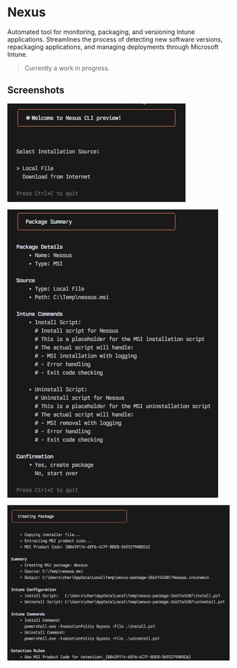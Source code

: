 # Nexus

Automated tool for monitoring, packaging, and versioning Intune applications. Streamlines the process of detecting new software versions, repackaging applications, and managing deployments through Microsoft Intune.

> Currently a work in progress.

## Screenshots

![Nexus](./docs/images/nexus.png)

![Nexus](./docs/images/nexus2.png)

![Nexus](./docs/images/nexus3.png)
